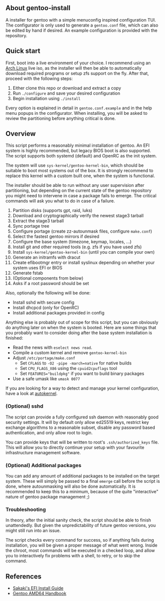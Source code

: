 ## About gentoo-install

A installer for gentoo with a simple menuconfig inspired configuration TUI.
The configurator is only used to generate a `gentoo.conf` file, which can also be
edited by hand if desired. An example configuration is provided with the repository.

## Quick start

First, boot into a live environment of your choice. I recommend using an [Arch Linux](https://www.archlinux.org/download/) live iso,
as the installer will then be able to automatically download required programs or setup zfs support on the fly. After that,
proceed with the following steps:

1. Either clone this repo or download and extract a copy
1. Run `./configure` and save your desired configuration
1. Begin installation using `./install`

Every option is explained in detail in `gentoo.conf.example` and in the help menu popups in the configurator.
When installing, you will be asked to review the partitioning before anything critical is done.

## Overview

This script performs a reasonably minimal installation of gentoo. An EFI system is highly
recommended, but legacy BIOS boot is also supported. The script supports both systemd (default)
and OpenRC as the init system.

The system will use `sys-kernel/gentoo-kernel-bin`, which should be suitable
to boot most systems out of the box. It is strongly recommend to replace this kernel
with a custom built one, when the system is functional.

The installer should be able to run without any user supervision after partitioning, but depending
on the current state of the gentoo repository you might need to intervene in case a package fails
to emerge. The critical commands will ask you what to do in case of a failure.

1. Partition disks (supports gpt, raid, luks)
1. Download and cryptographically verify the newest stage3 tarball
1. Extract the stage3 tarball
1. Sync portage tree
1. Configure portage (create zz-autounmask files, configure `make.conf`)
1. Select the fastest gentoo mirrors if desired
1. Configure the base system (timezone, keymap, locales, ...)
1. Install git and other required tools (e.g. zfs if you have used zfs)
1. Install `sys-kernel/gentoo-kernel-bin` (until you can compile your own)
1. Generate an initramfs with dracut
1. Create efibootmgr entry or install syslinux depending on whether your system uses EFI or BIOS
1. Generate fstab
1. (Optional components from below)
1. Asks if a root password should be set

Also, optionally the following will be done:

* Install sshd with secure config
* Install dhcpcd (only for OpenRC)
* Install additional packages provided in config

Anything else is probably out of scope for this script, but you can obviously do
anything later on when the system is booted. Here are some things that you probably
want to consider doing after the base system installation is finished:

* Read the news with `eselect news read`.
* Compile a custom kernel and remove `gentoo-kernel-bin`
* Adjust `/etc/portage/make.conf`
  - Set `CFLAGS` to `-O2 -pipe -march=native` for native builds
  - Set `CPU_FLAGS_X86` using the `cpuid2cpuflags` tool
  - Set `FEATURES="buildpkg"` if you want to build binary packages
* Use a safe umask like `umask 0077`

If you are looking for a way to detect and manage your kernel configuration, have a look at [autokernel](https://github.com/oddlama/autokernel).

### (Optional) sshd

The script can provide a fully configured ssh daemon with reasonably good security settings.
It will by default only allow ed25519 keys, restrict key exchange
algorithms to a reasonable subset, disable any password based authentication,
and only allow root to login.

You can provide keys that will be written to root's `.ssh/authorized_keys` file. This will allow
you to directly continue your setup with your favourite infrastructure management software.

### (Optional) Additional packages

You can add any amount of additional packages to be installed on the target system.
These will simply be passed to a final `emerge` call before the script is done,
where autounmasking will also be done automatically. It is recommended to keep
this to a minimum, because of the quite "interactive" nature of gentoo package management ;)

### Troubleshooting

In theory, after the initial sanity check, the script should be able to finish unattendedly.
But given the unpredictability of future gentoo versions, you might still run into an issue.

The script checks every command for success, so if anything fails during installation,
you will be given a proper message of what went wrong. Inside the chroot,
most commands will be executed in a checked loop, and allow you to interactively
fix problems with a shell, to retry, or to skip the command.

## References

* [Sakaki's EFI Install Guide](https://wiki.gentoo.org/wiki/Sakaki%27s_EFI_Install_Guide)
* [Gentoo AMD64 Handbook](https://wiki.gentoo.org/wiki/Handbook:AMD64)
